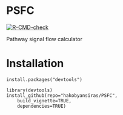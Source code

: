 # PSFC

<!-- badges: start -->
[![R-CMD-check](https://github.com/hakobyansiras/PSFC/workflows/R-CMD-check/badge.svg)](https://github.com/hakobyansiras/PSFC/actions)
<!-- badges: end -->

Pathway signal flow calculator 

# Installation

```
install.packages("devtools")

library(devtools)
install_github(repo="hakobyansiras/PSFC",
    build_vignette=TRUE,
    dependencies=TRUE)
```